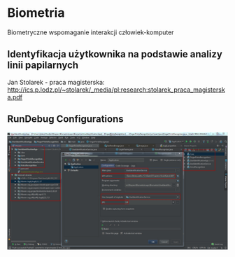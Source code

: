 # Biometria
Biometryczne wspomaganie interakcji człowiek-komputer

## Identyfikacja użytkownika na podstawie analizy linii papilarnych

Jan Stolarek - praca magisterska:
http://ics.p.lodz.pl/~stolarek/_media/pl:research:stolarek_praca_magisterska.pdf

## RunDebug Configurations

![RunDebug Configurations](https://github.com/gizmo66/Biometria/blob/master/RunDebug%20Configurations.jpg)
